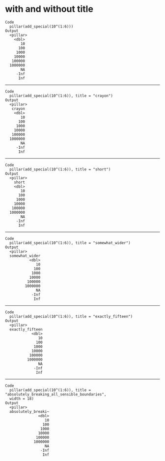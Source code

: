 # with and without title

    Code
      pillar(add_special(10^(1:6)))
    Output
      <pillar>
        <dbl>
           10
          100
         1000
        10000
       100000
      1000000
           NA
         -Inf
          Inf

---

    Code
      pillar(add_special(10^(1:6)), title = "crayon")
    Output
      <pillar>
       crayon
        <dbl>
           10
          100
         1000
        10000
       100000
      1000000
           NA
         -Inf
          Inf

---

    Code
      pillar(add_special(10^(1:6)), title = "short")
    Output
      <pillar>
        short
        <dbl>
           10
          100
         1000
        10000
       100000
      1000000
           NA
         -Inf
          Inf

---

    Code
      pillar(add_special(10^(1:6)), title = "somewhat_wider")
    Output
      <pillar>
      somewhat_wider
               <dbl>
                  10
                 100
                1000
               10000
              100000
             1000000
                  NA
                -Inf
                 Inf

---

    Code
      pillar(add_special(10^(1:6)), title = "exactly_fifteen")
    Output
      <pillar>
      exactly_fifteen
                <dbl>
                   10
                  100
                 1000
                10000
               100000
              1000000
                   NA
                 -Inf
                  Inf

---

    Code
      pillar(add_special(10^(1:6)), title = "absolutely_breaking_all_sensible_boundaries",
      width = 18)
    Output
      <pillar>
      absolutely_breaki~
                   <dbl>
                      10
                     100
                    1000
                   10000
                  100000
                 1000000
                      NA
                    -Inf
                     Inf

